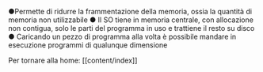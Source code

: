 ●Permette di ridurre la frammentazione della memoria, ossia la
quantità di memoria non utilizzabile
● Il SO tiene in memoria centrale, con allocazione non contigua,
solo le parti del programma in uso e trattiene il resto su disco
● Caricando un pezzo di programma alla volta è possibile
mandare in esecuzione programmi di qualunque dimensione


Per tornare alla home: [[content/index]]
